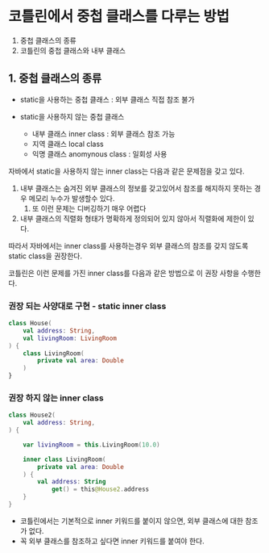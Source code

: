 # 코틀린에서 중첩 클래스를 다루는 방법

1. 중첩 클래스의 종류
2. 코틀린의 중첩 클래스와 내부 클래스

## 1. 중첩 클래스의 종류

- static을 사용하는 중첩 클래스 : 외부 클래스 직접 참조 불가
 
- static을 사용하지 않는 중첩 클래스
  - 내부 클래스 inner class : 외부 클래스 참조 가능
  - 지역 클래스 local class
  - 익명 클래스 anomynous class : 일회성 사용

자바에서 static을 사용하지 않는 inner class는 다음과 같은 문제점을 갖고 있다.
1. 내부 클래스는 숨겨진 외부 클래스의 정보를 갖고있어서 참조를 해지하지 못하는 경우 메모리 누수가 발생할수 있다.
   1. 또 이런 문제는 디버깅하기 매우 어렵다
2. 내부 클래스의 직렬화 형태가 명확하게 정의되어 있지 않아서 직렬화에 제한이 있다.


따라서 자바에서는 inner class를 사용하는경우 외부 클래스의 참조를 갖지 않도록 static class을 권장한다.

코틀린은 이런 문제를 가진 inner class를 다음과 같은 방법으로 이 권장 사항을 수행한다.


### 권장 되는 사양대로 구현 - static inner class
```kotlin
class House(
    val address: String, 
    val livingRoom: LivingRoom
) {
    class LivingRoom(
        private val area: Double        
    )
}
```

### 권장 하지 않는 inner class
```kotlin
class House2(
    val address: String,
) {

    var livingRoom = this.LivingRoom(10.0)

    inner class LivingRoom(
        private val area: Double
    ) {
        val address: String
            get() = this@House2.address
    }
}
```
- 코틀린에서는 기본적으로 inner 키워드를 붙이지 않으면, 외부 클래스에 대한 참조가 없다.
- 꼭 외부 클래스를 참조하고 싶다면 inner 키워드를 붙여야 한다.



